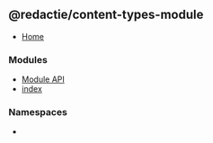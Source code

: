 ## @redactie/content-types-module

- [Home](../wiki/Home)

### Modules

- [Module API](../wiki/Module%20API)
- [index](../wiki/index)

### Namespaces

- [<internal>](../wiki/index.%3Cinternal%3E)
